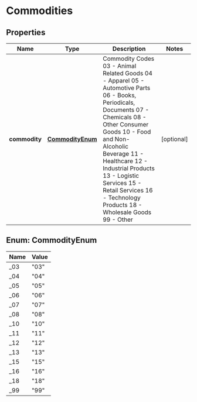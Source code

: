 

# Commodities


## Properties

| Name | Type | Description | Notes |
|------------ | ------------- | ------------- | -------------|
|**commodity** | [**CommodityEnum**](#CommodityEnum) | Commodity Codes  03 - Animal Related Goods 04 - Apparel 05 - Automotive Parts 06 - Books, Periodicals, Documents 07 - Chemicals 08 - Other Consumer Goods 10 - Food and Non-Alcoholic Beverage 11 - Healthcare 12 - Industrial Products 13 - Logistic Services 15 - Retail Services 16 - Technology Products 18 - Wholesale Goods 99 - Other  |  [optional] |



## Enum: CommodityEnum

| Name | Value |
|---- | -----|
| _03 | &quot;03&quot; |
| _04 | &quot;04&quot; |
| _05 | &quot;05&quot; |
| _06 | &quot;06&quot; |
| _07 | &quot;07&quot; |
| _08 | &quot;08&quot; |
| _10 | &quot;10&quot; |
| _11 | &quot;11&quot; |
| _12 | &quot;12&quot; |
| _13 | &quot;13&quot; |
| _15 | &quot;15&quot; |
| _16 | &quot;16&quot; |
| _18 | &quot;18&quot; |
| _99 | &quot;99&quot; |



